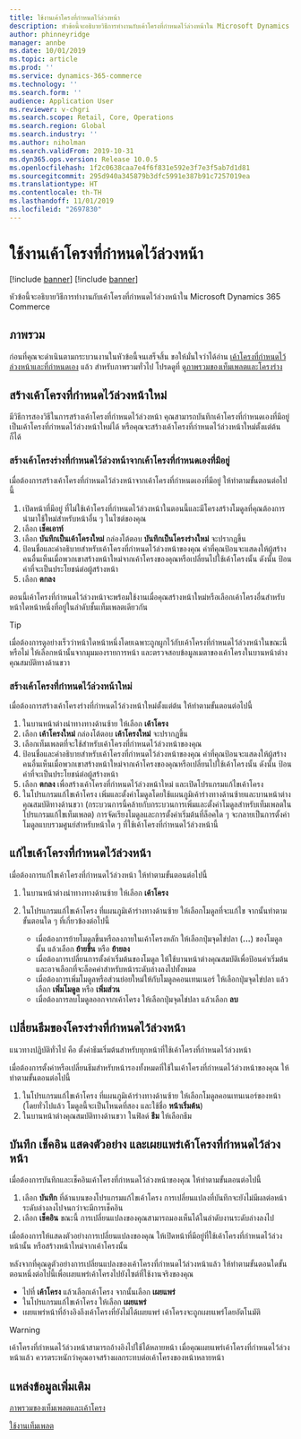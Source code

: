 ```yaml
---
title: ใช้งานเค้าโครงที่กำหนดไว้ล่วงหน้า
description: หัวข้อนี้จะอธิบายวิธีการทำงานกับเค้าโครงที่กำหนดไว้ล่วงหน้าใน Microsoft Dynamics 365 Commerce
author: phinneyridge
manager: annbe
ms.date: 10/01/2019
ms.topic: article
ms.prod: ''
ms.service: dynamics-365-commerce
ms.technology: ''
ms.search.form: ''
audience: Application User
ms.reviewer: v-chgri
ms.search.scope: Retail, Core, Operations
ms.search.region: Global
ms.search.industry: ''
ms.author: niholman
ms.search.validFrom: 2019-10-31
ms.dyn365.ops.version: Release 10.0.5
ms.openlocfilehash: 1f2c0638caa7e4f6f831e592e3f7e3f5ab7d1d81
ms.sourcegitcommit: 295d940a345879b3dfc5991e387b91c7257019ea
ms.translationtype: HT
ms.contentlocale: th-TH
ms.lasthandoff: 11/01/2019
ms.locfileid: "2697830"
---
```

# <a name="work-with-preset-layouts"></a>ใช้งานเค้าโครงที่กำหนดไว้ล่วงหน้า

[!include [banner](includes/preview-banner.md)]
[!include [banner](includes/banner.md)]

หัวข้อนี้จะอธิบายวิธีการทำงานกับเค้าโครงที่กำหนดไว้ล่วงหน้าใน Microsoft Dynamics 365 Commerce

## <a name="overview"></a>ภาพรวม

ก่อนที่คุณจะดำเนินตามกระบวนงานในหัวข้อนี้จนเสร็จสิ้น ขอให้มั่นใจว่าได้อ่าน [เค้าโครงที่กำหนดไว้ล่วงหน้าและที่กำหนดเอง](templates-layouts-overview.md#preset-and-custom-layouts) แล้ว สำหรับภาพรวมทั่วไป โปรดดูที่ [ดูภาพรวมของเท็มเพลตและโครงร่าง](templates-layouts-overview.md)

## <a name="create-a-new-preset-layout"></a>สร้างเค้าโครงที่กำหนดไว้ล่วงหน้าใหม่

มีวิธีการสองวิธีในการสร้างเค้าโครงที่กำหนดไว้ล่วงหน้า คุณสามารถบันทึกเค้าโครงที่กำหนดเองที่มีอยู่เป็นเค้าโครงที่กำหนดไว้ล่วงหน้าใหม่ได้ หรือคุณจะสร้างเค้าโครงที่กำหนดไว้ล่วงหน้าใหม่ตั้งแต่ต้นก็ได้

### <a name="create-a-preset-layout-from-an-existing-custom-layout"></a>สร้างเค้าโครงร่างที่กำหนดไว้ล่วงหน้าจากเค้าโครงที่กำหนดเองที่มีอยู่

เมื่อต้องการสร้างเค้าโครงที่กำหนดไว้ล่วงหน้าจากเค้าโครงที่กำหนดเองที่มีอยู่ ให้ทำตามขั้นตอนต่อไปนี้

1. เปิดหน้าที่มีอยู่ ที่ไม่ใช้เค้าโครงที่กำหนดไว้ล่วงหน้าในตอนนี้และมีโครงสร้างโมดูลที่คุณต้องการนำมาใช้ใหม่สำหรับหน้าอื่น ๆ ในไซต์ของคุณ
1. เลือก **เช็คเอาท์**
1. เลือก **บันทึกเป็นเค้าโครงใหม่** กล่องโต้ตอบ **บันทึกเป็นโครงร่างใหม่** จะปรากฏขึ้น
1. ป้อนชื่อและคำอธิบายสำหรับเค้าโครงที่กำหนดไว้ล่วงหน้าของคุณ ค่าที่คุณป้อนจะแสดงให้ผู้สร้างคนอื่นเห็นเมื่อพวกเขาสร้างหน้าใหม่จากเค้าโครงของคุณหรือเปลี่ยนไปใช้เค้าโครงนั้น ดังนั้น ป้อนค่าที่จะเป็นประโยชน์ต่อผู้สร้างหน้า
1. เลือก **ตกลง**

ตอนนี้เค้าโครงที่กำหนดไว้ล่วงหน้าจะพร้อมใช้งานเมื่อคุณสร้างหน้าใหม่หรือเลือกเค้าโครงอื่นสำหรับหน้าใดหน้าหนึ่งที่อยู่ในลำดับชั้นเท็มเพลตเดียวกัน

> [!TIP]
> เมื่อต้องการดูอย่างเร็วว่าหน้าใดหน้าหนึ่งโดยเฉพาะถูกผูกไว้กับเค้าโครงที่กำหนดไว้ล่วงหน้าในขณะนี้หรือไม่ ให้เลือกหน้านั้นจากมุมมองรายการหน้า และตรวจสอบข้อมูลเมตาของเค้าโครงในบานหน้าต่างคุณสมบัติทางด้านขวา

### <a name="create-a-new-preset-layout"></a>สร้างเค้าโครงที่กำหนดไว้ล่วงหน้าใหม่

เมื่อต้องการสร้างเค้าโครงร่างที่กำหนดไว้ล่วงหน้าใหม่ตั้งแต่ต้น ให้ทำตามขั้นตอนต่อไปนี้

1. ในบานหน้าต่างนำทางทางด้านซ้าย ให้เลือก **เค้าโครง**
1. เลือก **เค้าโครงใหม่** กล่องโต้ตอบ **เค้าโครงใหม่** จะปรากฏขึ้น
1. เลือกเท็มเพลตที่จะใช้สำหรับเค้าโครงที่กำหนดไว้ล่วงหน้าของคุณ
1. ป้อนชื่อและคำอธิบายสำหรับเค้าโครงที่กำหนดไว้ล่วงหน้าของคุณ ค่าที่คุณป้อนจะแสดงให้ผู้สร้างคนอื่นเห็นเมื่อพวกเขาสร้างหน้าใหม่จากเค้าโครงของคุณหรือเปลี่ยนไปใช้เค้าโครงนั้น ดังนั้น ป้อนค่าที่จะเป็นประโยชน์ต่อผู้สร้างหน้า
1. เลือก **ตกลง** เพื่อสร้างเค้าโครงที่กำหนดไว้ล่วงหน้าใหม่ และเปิดโปรแกรมแก้ไขเค้าโครง
1. ในโปรแกรมแก้ไขเค้าโครง เพิ่มและตั้งค่าโมดูลโดยใช้แผนภูมิเค้าร่างทางด้านซ้ายและบานหน้าต่างคุณสมบัติทางด้านขวา (กระบวนการนี้คล้ายกับกระบวนการเพิ่มและตั้งค่าโมดูลสำหรับเท็มเพลตในโปรแกรมแก้ไขเท็มเพลต) การจัดเรียงโมดูลและการตั้งค่าเริ่มต้นที่ล็อคใด ๆ จะกลายเป็นการตั้งค่าโมดูลแบบรวมศูนย์สำหรับหน้าใด ๆ ที่ใช้เค้าโครงที่กำหนดไว้ล่วงหน้านี้

## <a name="modify-a-preset-layout"></a>แก้ไขเค้าโครงที่กำหนดไว้ล่วงหน้า

เมื่อต้องการแก้ไขเค้าโครงที่กำหนดไว้ล่วงหน้า ให้ทำตามขั้นตอนต่อไปนี้

1. ในบานหน้าต่างนำทางทางด้านซ้าย ให้เลือก **เค้าโครง**
1. ในโปรแกรมแก้ไขเค้าโครง ที่แผนภูมิเค้าร่างทางด้านซ้าย ให้เลือกโมดูลที่จะแก้ไข จากนั้นทำตามขั้นตอนใด ๆ ที่เกี่ยวข้องต่อไปนี้

    - เมื่อต้องการย้ายโมดูลขึ้นหรือลงภายในเค้าโครงหลัก ให้เลือกปุ่มจุดไข่ปลา (**...**) ของโมดูลนั้น แล้วเลือก **ย้ายขึ้น** หรือ **ย้ายลง**
    - เมื่อต้องการเปลี่ยนการตั้งค่าเริ่มต้นของโมดูล ให้ใช้บานหน้าต่างคุณสมบัติเพื่อป้อนค่าเริ่มต้นและอาจเลือกที่จะล็อคค่าสำหรับหน้าระดับล่างลงไปทั้งหมด
    - เมื่อต้องการเพิ่มโมดูลหรือส่วนย่อยใหม่ให้กับโมดูลคอนเทนเนอร์ ให้เลือกปุ่มจุดไข่ปลา แล้วเลือก **เพิ่มโมดูล** หรือ **เพิ่มส่วน**
    - เมื่อต้องการลบโมดูลออกจากเค้าโครง ให้เลือกปุ่มจุดไข่ปลา แล้วเลือก **ลบ**

## <a name="change-a-preset-layout-theme"></a>เปลี่ยนธีมของโครงร่างที่กำหนดไว้ล่วงหน้า

แนวทางปฏิบัติทั่วไป คือ ตั้งค่าธีมเริ่มต้นสำหรับทุกหน้าที่ใช้เค้าโครงที่กำหนดไว้ล่วงหน้า

เมื่อต้องการตั้งค่าหรือเปลี่ยนธีมสำหรับหน้ารองทั้งหมดที่ใช้ในเค้าโครงที่กำหนดไว้ล่วงหน้าของคุณ ให้ทำตามขั้นตอนต่อไปนี้

1. ในโปรแกรมแก้ไขเค้าโครง ที่แผนภูมิเค้าร่างทางด้านซ้าย ให้เลือกโมดูลคอนเทนเนอร์ของหน้า (โดยทั่วไปแล้ว โมดูลนี้จะเป็นโหนดที่สอง และใช้ชื่อ **หน้าเริ่มต้น**)
1. ในบานหน้าต่างคุณสมบัติทางด้านขวา ในฟิลด์ **ธีม** ให้เลือกธีม

## <a name="save-check-in-preview-and-publish-a-preset-layout"></a>บันทึก เช็คอิน แสดงตัวอย่าง และเผยแพร่เค้าโครงที่กำหนดไว้ล่วงหน้า

เมื่อต้องการบันทึกและเช็คอินเค้าโครงที่กำหนดไว้ล่วงหน้าของคุณ ให้ทำตามขั้นตอนต่อไปนี้

1. เลือก **บันทึก** ที่ด้านบนของโปรแกรมแก้ไขเค้าโครง การเปลี่ยนแปลงที่บันทึกจะยังไม่มีผลต่อหน้าระดับล่างลงไปจนกว่าจะมีการเช็คอิน
1. เลือก **เช็คอิน** ขณะนี้ การเปลี่ยนแปลงของคุณสามารถมองเห็นได้ในลำดับงานระดับล่างลงไป

เมื่อต้องการให้แสดงตัวอย่างการเปลี่ยนแปลงของคุณ ให้เปิดหน้าที่มีอยู่ที่ใช้เค้าโครงที่กำหนดไว้ล่วงหน้านั้น หรือสร้างหน้าใหม่จากเค้าโครงนั้น

หลังจากที่คุณดูตัวอย่างการเปลี่ยนแปลงของเค้าโครงที่กำหนดไว้ล่วงหน้าแล้ว ให้ทำตามขั้นตอนใดขั้นตอนหนึ่งต่อไปนี้เพื่อเผยแพร่เค้าโครงไปยังไซต์ที่ใช้งานจริงของคุณ

* ไปที่ **เค้าโครง** แล้วเลือกเค้าโครง จากนั้นเลือก **เผยแพร่**
* ในโปรแกรมแก้ไขเค้าโครง ให้เลือก **เผยแพร่**
* เผยแพร่หน้าที่อ้างอิงถึงเค้าโครงที่ยังไม่ได้เผยแพร่ เค้าโครงจะถูกเผยแพร่โดยอัตโนมัติ

> [!WARNING]
> เค้าโครงที่กำหนดไว้ล่วงหน้าสามารถอ้างอิงไปใช้ได้หลายหน้า เมื่อคุณเผยแพร่เค้าโครงที่กำหนดไว้ล่วงหน้าแล้ว ควรตระหนักว่าคุณอาจสร้างผลกระทบต่อเค้าโครงของหน้าหลายหน้า

## <a name="additional-resources"></a>แหล่งข้อมูลเพิ่มเติม

[ภาพรวมของเท็มเพลตและเค้าโครง](templates-layouts-overview.md)

[ใช้งานเท็มเพลต](work-with-templates.md)
